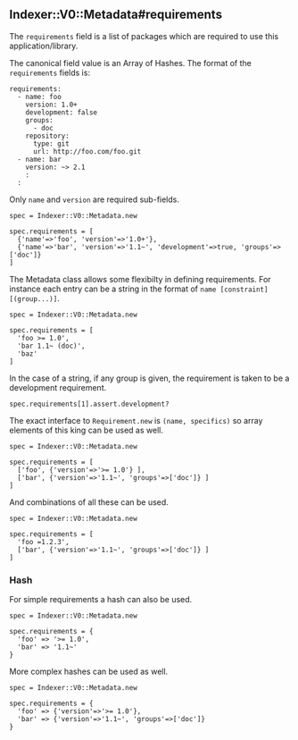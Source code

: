 ## Indexer::V0::Metadata#requirements

The `requirements` field is a list of packages which are required
to use this application/library.

The canonical field value is an Array of Hashes. The format of the
`requirements` fields is:

    requirements:
      - name: foo
        version: 1.0+
        development: false
        groups:
          - doc
        repository:
          type: git
          url: http://foo.com/foo.git
      - name: bar
        version: ~> 2.1
        :
      :

Only `name` and `version` are required sub-fields.

    spec = Indexer::V0::Metadata.new

    spec.requirements = [
      {'name'=>'foo', 'version'=>'1.0+'},
      {'name'=>'bar', 'version'=>'1.1~', 'development'=>true, 'groups'=>['doc']}
    ]

The Metadata class allows some flexibilty in defining requirements. For instance each
entry can be a string in the format of `name [constraint] [(group...)]`.

    spec = Indexer::V0::Metadata.new

    spec.requirements = [
      'foo >= 1.0',
      'bar 1.1~ (doc)',
      'baz'
    ]

In the case of a string, if any group is given, the requirement is taken to
be a development requirement.

    spec.requirements[1].assert.development?

The exact interface to `Requirement.new` is `(name, specifics)` so
array elements of this king can be used as well.

    spec = Indexer::V0::Metadata.new

    spec.requirements = [
      ['foo', {'version'=>'>= 1.0'} ],
      ['bar', {'version'=>'1.1~', 'groups'=>['doc']} ]
    ]

And combinations of all these can be used.

    spec = Indexer::V0::Metadata.new

    spec.requirements = [
      'foo =1.2.3',
      ['bar', {'version'=>'1.1~', 'groups'=>['doc']} ]
    ]

### Hash

For simple requirements a hash can also be used.

    spec = Indexer::V0::Metadata.new

    spec.requirements = {
      'foo' => '>= 1.0',
      'bar' => '1.1~'
    }

More complex hashes can be used as well.

    spec = Indexer::V0::Metadata.new

    spec.requirements = {
      'foo' => {'version'=>'>= 1.0'},
      'bar' => {'version'=>'1.1~', 'groups'=>['doc']}
    }

